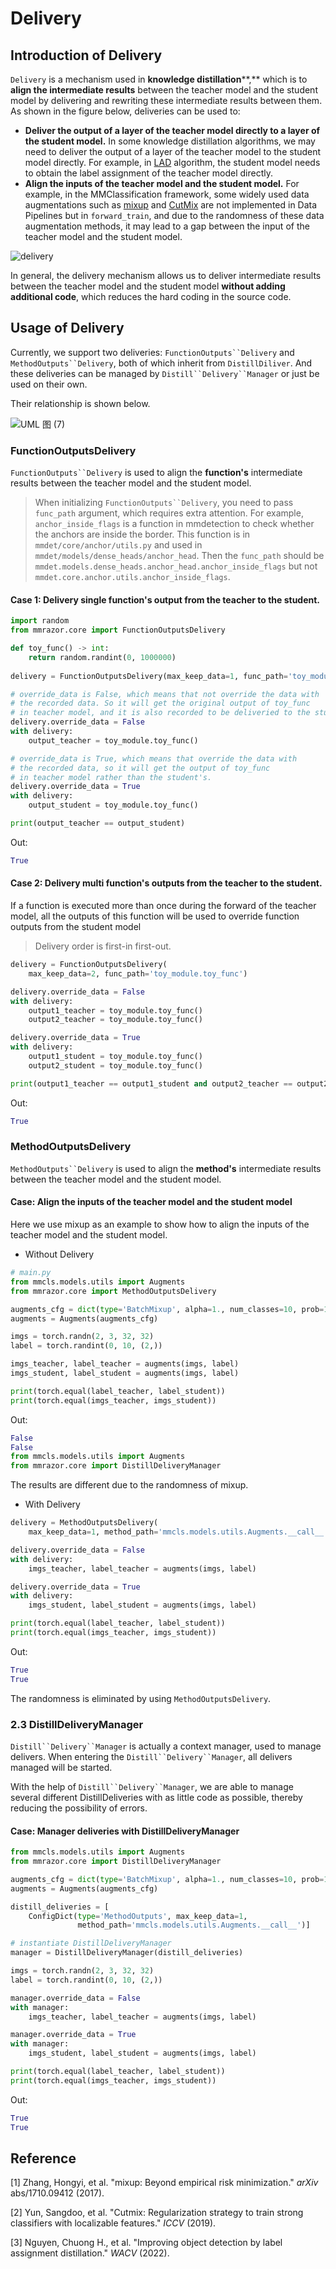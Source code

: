 # Delivery
## Introduction of Delivery

`Delivery` is a mechanism used in **knowledge distillation****,** which is to **align the intermediate results** between the teacher model and the student model by delivering and rewriting these intermediate results between them. As shown in the figure below, deliveries can be used to:

- **Deliver the output of a layer of the teacher model directly to a layer of the student model.** In some knowledge distillation algorithms, we may need to deliver the output of a layer of the teacher model to the student model directly. For example, in [LAD](https://arxiv.org/abs/2108.10520) algorithm, the student model needs to obtain the label assignment of the teacher model directly.
- **Align the inputs of the teacher model and the student model.** For example, in the MMClassification framework, some widely used data augmentations such as [mixup](https://arxiv.org/abs/1710.09412) and [CutMix](https://arxiv.org/abs/1905.04899) are not implemented in Data Pipelines but in `forward_train`, and due to the randomness of these data augmentation methods, it may lead to a gap between the input of the teacher model and the student model.

![delivery](https://user-images.githubusercontent.com/88702197/187408514-74e88acd-9bb1-4ed9-b4d2-3bc78a38ed36.png)

In general, the delivery mechanism allows us to deliver intermediate results between the teacher model and the student model **without adding additional code**, which reduces the hard coding in the source code.

## Usage of Delivery 

Currently, we support two deliveries: `FunctionOutputs``Delivery` and `MethodOutputs``Delivery`, both of which inherit from `DistillDiliver`. And these deliveries can be managed by `Distill``Delivery``Manager` or just be used on their own.

Their relationship is shown below.

![UML 图 (7)](https://user-images.githubusercontent.com/88702197/187408681-9cbb9508-6226-45ae-b3f4-5fcb4b03cfb2.jpg)




### FunctionOutputsDelivery

`FunctionOutputs``Delivery` is used to align the **function's** intermediate results between the teacher model and the student model. 

> When initializing `FunctionOutputs``Delivery`, you need to pass `func_path` argument, which requires extra attention. For example,
`anchor_inside_flags` is a function in mmdetection to check whether the
anchors are inside the border. This function is in
`mmdet/core/anchor/utils.py` and used in
`mmdet/models/dense_heads/anchor_head`. Then the `func_path` should be
`mmdet.models.dense_heads.anchor_head.anchor_inside_flags` but not
`mmdet.core.anchor.utils.anchor_inside_flags`.

#### Case 1: Delivery single function's output from the teacher to the student.

```Python
import random
from mmrazor.core import FunctionOutputsDelivery

def toy_func() -> int:
    return random.randint(0, 1000000)
    
delivery = FunctionOutputsDelivery(max_keep_data=1, func_path='toy_module.toy_func')

# override_data is False, which means that not override the data with 
# the recorded data. So it will get the original output of toy_func 
# in teacher model, and it is also recorded to be deliveried to the student.
delivery.override_data = False
with delivery:
    output_teacher = toy_module.toy_func()

# override_data is True, which means that override the data with 
# the recorded data, so it will get the output of toy_func 
# in teacher model rather than the student's.
delivery.override_data = True
with delivery:
    output_student = toy_module.toy_func()

print(output_teacher == output_student)
```

Out:

```Python
True
```

#### Case 2: Delivery multi function's outputs from the teacher to the student.

If a function is executed more than once during the forward of the teacher model, all the outputs of this function will be used to override function outputs from the student model

> Delivery order is first-in first-out.

```Python
delivery = FunctionOutputsDelivery(
    max_keep_data=2, func_path='toy_module.toy_func')

delivery.override_data = False
with delivery:
    output1_teacher = toy_module.toy_func()
    output2_teacher = toy_module.toy_func()

delivery.override_data = True
with delivery:
    output1_student = toy_module.toy_func()
    output2_student = toy_module.toy_func()

print(output1_teacher == output1_student and output2_teacher == output2_student)
```

Out:

```Python
True
```



### MethodOutputsDelivery

`MethodOutputs``Delivery` is used to align the **method's** intermediate results between the teacher model and the student model. 

#### Case: **Align the inputs of the teacher model and the student model**

Here we use mixup as an example to show how to align the inputs of the teacher model and the student model.

- Without Delivery

```Python
# main.py
from mmcls.models.utils import Augments
from mmrazor.core import MethodOutputsDelivery

augments_cfg = dict(type='BatchMixup', alpha=1., num_classes=10, prob=1.0)
augments = Augments(augments_cfg)

imgs = torch.randn(2, 3, 32, 32)
label = torch.randint(0, 10, (2,))

imgs_teacher, label_teacher = augments(imgs, label)
imgs_student, label_student = augments(imgs, label)

print(torch.equal(label_teacher, label_student))
print(torch.equal(imgs_teacher, imgs_student))
```

Out:

```Python
False
False
from mmcls.models.utils import Augments
from mmrazor.core import DistillDeliveryManager
```

The results are different due to the randomness of mixup.

- With Delivery

```Python
delivery = MethodOutputsDelivery(
    max_keep_data=1, method_path='mmcls.models.utils.Augments.__call__')

delivery.override_data = False
with delivery:
    imgs_teacher, label_teacher = augments(imgs, label)

delivery.override_data = True
with delivery:
    imgs_student, label_student = augments(imgs, label)

print(torch.equal(label_teacher, label_student))
print(torch.equal(imgs_teacher, imgs_student))
```

Out:

```Python
True
True
```

The randomness is eliminated by using `MethodOutputsDelivery`.



### 2.3 DistillDeliveryManager

`Distill``Delivery``Manager` is actually a context manager, used to manage delivers. When entering the `Distill``Delivery``Manager`, all delivers managed will be started.

With the help of `Distill``Delivery``Manager`, we are able to manage several different DistillDeliveries with as little code as possible, thereby reducing the possibility of errors.

#### Case: Manager deliveries with DistillDeliveryManager

```Python
from mmcls.models.utils import Augments
from mmrazor.core import DistillDeliveryManager

augments_cfg = dict(type='BatchMixup', alpha=1., num_classes=10, prob=1.0)
augments = Augments(augments_cfg)

distill_deliveries = [
    ConfigDict(type='MethodOutputs', max_keep_data=1,
               method_path='mmcls.models.utils.Augments.__call__')]

# instantiate DistillDeliveryManager
manager = DistillDeliveryManager(distill_deliveries)

imgs = torch.randn(2, 3, 32, 32)
label = torch.randint(0, 10, (2,))

manager.override_data = False
with manager:
    imgs_teacher, label_teacher = augments(imgs, label)

manager.override_data = True
with manager:
    imgs_student, label_student = augments(imgs, label)

print(torch.equal(label_teacher, label_student))
print(torch.equal(imgs_teacher, imgs_student))
```

Out:

```Python
True
True
```

## Reference

[1] Zhang, Hongyi, et al. "mixup: Beyond empirical risk minimization." *arXiv* abs/1710.09412 (2017).

[2] Yun, Sangdoo, et al. "Cutmix: Regularization strategy to train strong classifiers with localizable features." *ICCV* (2019).

[3] Nguyen, Chuong H., et al. "Improving object detection by label assignment distillation." *WACV* (2022).